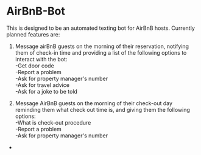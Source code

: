 # AirBnB-Bot

This is designed to be an automated texting bot for AirBnB hosts. Currently planned features are:

1. Message airBnB guests on the morning of their reservation, notifying them of check-in time and providing a list of the following options to interact with the bot:  
  -Get door code  
  -Report a problem  
  -Ask for property manager's number  
  -Ask for travel advice  
  -Ask for a joke to be told  

2. Message AirBnB guests on the morning of their check-out day reminding them what check out time is, and giving them the following options:  
  -What is check-out procedure  
  -Report a problem  
  -Ask for property manager's number  
  
-
